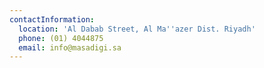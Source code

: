 ```yaml
---
contactInformation:
  location: 'Al Dabab Street, Al Ma''azer Dist. Riyadh'
  phone: (01) 4044875
  email: info@masadigi.sa
---
```


